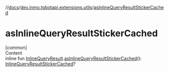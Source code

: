 //[docs](../../index.md)/[dev.inmo.tgbotapi.extensions.utils](index.md)/[asInlineQueryResultStickerCached](as-inline-query-result-sticker-cached.md)



# asInlineQueryResultStickerCached  
[common]  
Content  
inline fun [InlineQueryResult](../dev.inmo.tgbotapi.types.InlineQueries.InlineQueryResult.abstracts/-inline-query-result/index.md).[asInlineQueryResultStickerCached](as-inline-query-result-sticker-cached.md)(): [InlineQueryResultStickerCached](../dev.inmo.tgbotapi.types.InlineQueries.InlineQueryResult/-inline-query-result-sticker-cached/index.md)?  



